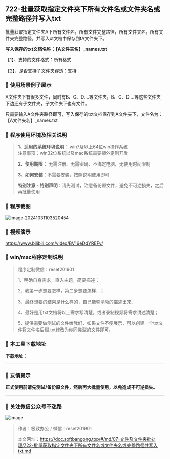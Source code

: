 ## 722-批量获取指定文件夹下所有文件名或文件夹名或完整路径并写入txt

批量获取指定文件夹A下所有文件名，所有文件完整路径，所有文件夹名，所有文件夹完整路径，并写入xt文档中保存到tA文件夹下。

**写入保存的txt文档名称：【A文件夹名】_names.txt**

【1】、支持的文件格式：所有格式

【2】、是否支持子文件夹穿透：支持  

### 📑 使用场景例子展示
A文件夹下有很多文件，同时有B、C、D....等文件夹，B、C、D....等这些文件夹下边还有子文件夹，子文件夹下也有文件。

只需要输入A文件夹路径即可，写入保存的txt文档保存到A文件夹下，文件名为：【A文件夹名】_names.txt

### 📑 程序使用环境及相关说明

> **1、适用的系统环境说明**： win7及以上64位win操作系统  
> 注意事项：win32位系统以及mac系统需要额外定制开发  
>
> **2、使用期限**： 无需注册、无需密码、不绑定电脑、无使用时间限制  
>
> **3、如何安装**：不需要安装，按照说明使用即可  
>
> **特别注意 - 特别声明**：请先测试，注意备份原文件，避免不可逆损失，之后再批量使用

### 📑 程序截图
![image-20241031103520454](https://s2.loli.net/2024/11/01/gSQYu6zXK7kM5dB.png) 

### 📑 视频演示

https://www.bilibili.com/video/BV16eDdYREFv/

### 📑 win/mac程序定制说明

> 程序定制微信：reset201901  
>
> 1、明确自身需求，直入主题，简要描述；
>
> 2、我第一步想要怎样，第二步想要怎样...； 
>
> 3、最终想要的结果是什么样的，自己能够清晰的描述出来,  
>
> 4、最好是用txt文档将以上需求写清楚，或者录制视频将需求讲述清楚；  
>
> 5、提供需要做测试的文件给我们，如果文件不便展示，可以创建一个txt文件将文件名后缀.txt修改为你同类型的文件即可。  

### 📑 本工具下载地址

**下载地址：**

------

### 📑 友情提示

**正式使用前请先测试/备份原文件，然后再大批量使用，以免造成不可逆损失。**

------

### 📑 关注微信公众号不迷路

![image](https://s2.loli.net/2024/11/02/tK9T7jxLcuv5rUk.png)

> 作者：极致办公  /  微信：reset201901
>
> 本文网址：https://doc.softbangong.top/#/md/07-文件及文件夹批处理/722-批量获取指定文件夹下所有文件名或文件夹名或完整路径并写入txt.md